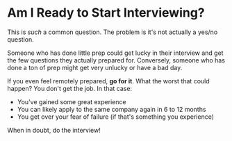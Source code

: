 # Am I Ready to Start Interviewing?

This is _such_ a common question. The problem is it's not actually a yes/no question.

Someone who has done little prep could get lucky in their interview and get the few questions they actually prepared for. Conversely, someone who has done a ton of prep might get very unlucky or have a bad day.

If you even feel remotely prepared, **go for it**. What the worst that could happen? You don't get the job. In that case:

- You've gained some great experience
- You can likely apply to the same company again in 6 to 12 months
- You get over your fear of failure (if that's something you experience)

When in doubt, do the interview!
